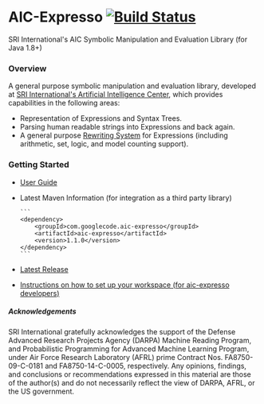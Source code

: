 # AIC-Expresso [![Build Status](https://travis-ci.org/aic-sri-international/aic-expresso.svg?branch=master)](https://travis-ci.org/aic-sri-international/aic-expresso)
SRI International's AIC Symbolic Manipulation and Evaluation Library (for Java 1.8+)
### Overview
A general purpose symbolic manipulation and evaluation library, developed at 
[SRI International's Artificial Intelligence Center](http://www.ai.sri.com/), which provides 
capabilities in the following areas:

* Representation of Expressions and Syntax Trees.
* Parsing human readable strings into Expressions and back again.
* A general purpose [Rewriting System](http://en.wikipedia.org/wiki/Rewriting) for Expressions (including arithmetic, set, logic, and model counting support).

### Getting Started
* [User Guide](https://github.com/aic-sri-international/aic-expresso/wiki/Introduction)
* Latest Maven Information (for integration as a third party library)
      
      ```
      <dependency>
          <groupId>com.googlecode.aic-expresso</groupId>
          <artifactId>aic-expresso</artifactId>
          <version>1.1.0</version>
      </dependency>
      ```
* [Latest Release](https://github.com/aic-sri-international/aic-expresso/releases)
* [Instructions on how to set up your workspace (for aic-expresso developers)](https://github.com/aic-sri-international/aic-expresso/wiki/Getting-Started)

##### Acknowledgements
SRI International gratefully acknowledges the support of the Defense Advanced Research Projects Agency (DARPA) 
Machine Reading Program, and Probabilistic Programming for Advanced Machine Learning Program, under Air Force 
Research Laboratory (AFRL) prime Contract Nos. FA8750-09-C-0181 and FA8750-14-C-0005, respectively. Any opinions, 
findings, and conclusions or recommendations expressed in this material are those of the author(s) and do not 
necessarily reflect the view of DARPA, AFRL, or the US government.
